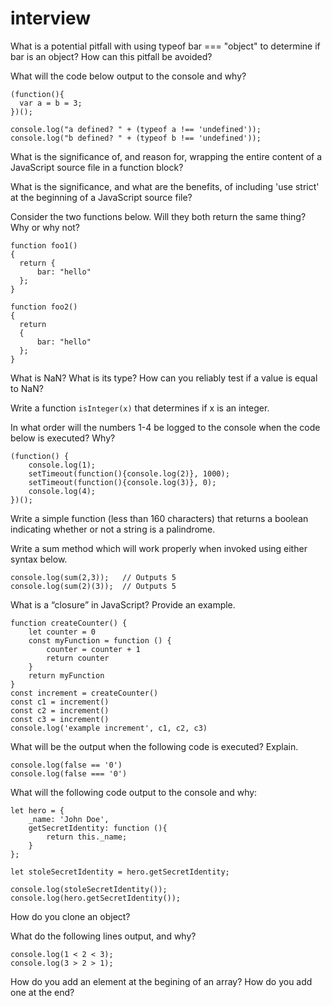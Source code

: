 # interview

What is a potential pitfall with using typeof bar === "object" to determine if bar is an object? How can this pitfall be avoided?



What will the code below output to the console and why?

```
(function(){
  var a = b = 3;
})();

console.log("a defined? " + (typeof a !== 'undefined'));
console.log("b defined? " + (typeof b !== 'undefined'));
```

What is the significance of, and reason for, wrapping the entire content of a JavaScript source file in a function block?


What is the significance, and what are the benefits, of including 'use strict' at the beginning of a JavaScript source file?


Consider the two functions below. Will they both return the same thing? Why or why not?

```
function foo1()
{
  return {
      bar: "hello"
  };
}

function foo2()
{
  return
  {
      bar: "hello"
  };
}
```


What is NaN? What is its type? How can you reliably test if a value is equal to NaN?

Write a function `isInteger(x)` that determines if x is an integer.


In what order will the numbers 1-4 be logged to the console when the code below is executed? Why?

```
(function() {
    console.log(1); 
    setTimeout(function(){console.log(2)}, 1000); 
    setTimeout(function(){console.log(3)}, 0); 
    console.log(4);
})();
```

Write a simple function (less than 160 characters) that returns a boolean indicating whether or not a string is a palindrome.


Write a sum method which will work properly when invoked using either syntax below.

```
console.log(sum(2,3));   // Outputs 5
console.log(sum(2)(3));  // Outputs 5
```

What is a “closure” in JavaScript? Provide an example.

```
function createCounter() {
    let counter = 0
    const myFunction = function () {
        counter = counter + 1
        return counter
    }
    return myFunction
}
const increment = createCounter()
const c1 = increment()
const c2 = increment()
const c3 = increment()
console.log('example increment', c1, c2, c3)
```


What will be the output when the following code is executed? Explain.

```
console.log(false == '0')
console.log(false === '0')
```

What will the following code output to the console and why:

```
let hero = {
    _name: 'John Doe',
    getSecretIdentity: function (){
        return this._name;
    }
};

let stoleSecretIdentity = hero.getSecretIdentity;

console.log(stoleSecretIdentity());
console.log(hero.getSecretIdentity());
```

How do you clone an object?

What do the following lines output, and why?

```
console.log(1 < 2 < 3);
console.log(3 > 2 > 1);
```

How do you add an element at the begining of an array? How do you add one at the end?


